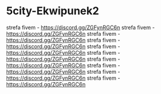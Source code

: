 # 5city-Ekwipunek2
strefa fivem - https://discord.gg/ZGFynRGC6n
strefa fivem - https://discord.gg/ZGFynRGC6n
strefa fivem - https://discord.gg/ZGFynRGC6n
strefa fivem - https://discord.gg/ZGFynRGC6n
strefa fivem - https://discord.gg/ZGFynRGC6n
strefa fivem - https://discord.gg/ZGFynRGC6n
strefa fivem - https://discord.gg/ZGFynRGC6n
strefa fivem - https://discord.gg/ZGFynRGC6n
strefa fivem - https://discord.gg/ZGFynRGC6n
strefa fivem - https://discord.gg/ZGFynRGC6n
